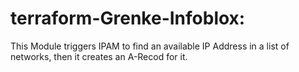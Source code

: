# terraform-Grenke-Infoblox: 

This Module triggers IPAM to find an available IP Address in a list of networks, then it creates an A-Recod for it.
